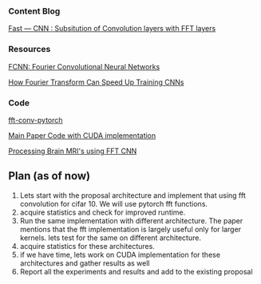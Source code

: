 ### Content Blog

[Fast — CNN : Subsitution of Convolution layers with FFT layers](https://medium.com/analytics-vidhya/fast-cnn-substitution-of-convolution-layers-with-fft-layers-a9ed3bfdc99a)

### Resources

[FCNN: Fourier Convolutional Neural Networks](http://ecmlpkdd2017.ijs.si/papers/paperID11.pdf)

[How Fourier Transform Can Speed Up Training CNNs](https://towardsdatascience.com/how-fourier-transform-speeds-up-training-cnns-30bedfdf70f6)

### Code

[fft-conv-pytorch](https://github.com/fkodom/fft-conv-pytorch)

[Main Paper Code with CUDA implementation](https://github.com/abhinav-vaishya/Fast-Training-of-Convolutional-Networks-through-FFTs)

[Processing Brain MRI's using FFT CNN](https://github.com/pushkar-khetrapal/Fast-CNN)

## Plan (as of now)

1. Lets start with the proposal architecture and implement that using fft convolution for cifar 10. We will use pytorch fft functions.
2. acquire statistics and check for improved runtime.
3. Run the same implementation with different architecture. The paper mentions that the fft implementation is largely useful only for larger kernels. lets test for the same on different architecture.
4. acquire statistics for these architectures.
5. if we have time, lets work on CUDA implementation for these architectures and gather results as well
6. Report all the experiments and results and add to the existing proposal